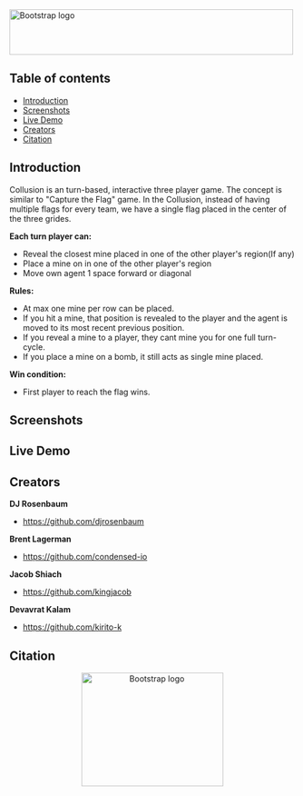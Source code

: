 <img src="https://github.com/kirito-k/Collusion/blob/master/htdocs/img/logo_collusion.svg" alt="Bootstrap logo" width="500" height="80">


## Table of contents
* [Introduction](#introduction)
* [Screenshots](#screenshots)
* [Live Demo](#live-demo)
* [Creators](#creators)
* [Citation](#citation)


## Introduction

<p>Collusion is an turn-based, interactive three player game. The concept is similar to "Capture the Flag" game. In the Collusion, instead of having multiple flags for every team, we have a single flag placed in the center of the three grides.</p>

**Each turn player can:**
* Reveal the closest mine placed in one of the other player's region(If any)
* Place a mine on in one of the other player's region
* Move own agent 1 space forward or diagonal

**Rules:**
* At max one mine per row can be placed.
* If you hit a mine, that position is revealed to the player and the agent is moved to its most recent previous position. 
* If you reveal a mine to a player, they cant mine you for one full turn-cycle.
* If you place a mine on a bomb, it still acts as single mine placed.

**Win condition:**
* First player to reach the flag wins.

## Screenshots
## Live Demo
## Creators
**DJ Rosenbaum**
- <https://github.com/djrosenbaum>

**Brent Lagerman**
- <https://github.com/condensed-io>

**Jacob Shiach**
- <https://github.com/kingjacob>

**Devavrat Kalam**
- <https://github.com/kirito-k>

## Citation
<p align="center">
  <a href="https://getbootstrap.com/">
    <img src="https://ethnewyork.com/src/assets/images/ETHNewYork-logo-large.svg" alt="Bootstrap logo" width="250" height="200">
  </a>
</p>

